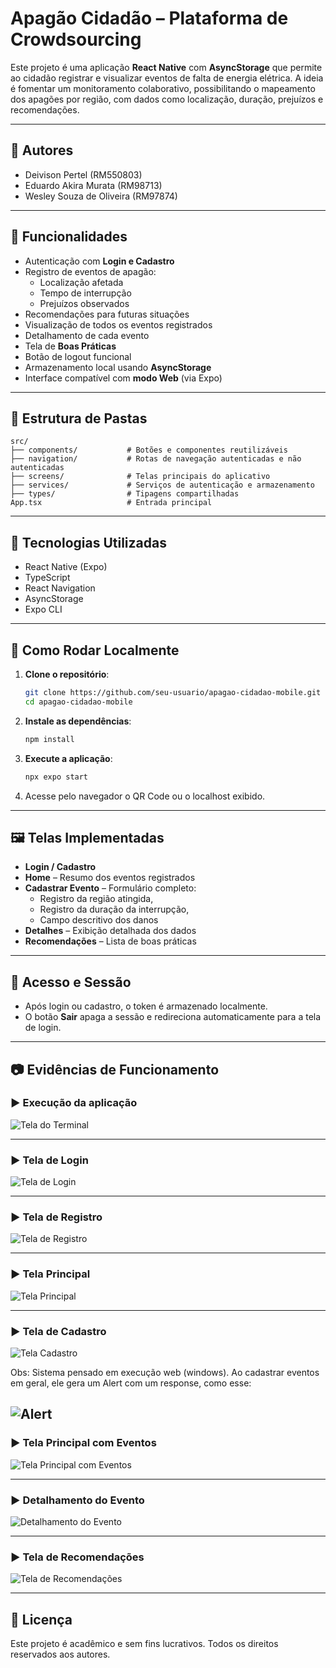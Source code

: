 # Apagão Cidadão – Plataforma de Crowdsourcing

Este projeto é uma aplicação **React Native** com **AsyncStorage** que permite ao cidadão registrar e visualizar eventos de falta de energia elétrica. A ideia é fomentar um monitoramento colaborativo, possibilitando o mapeamento dos apagões por região, com dados como localização, duração, prejuízos e recomendações.

---

## 🤝 Autores

- Deivison Pertel (RM550803)
- Eduardo Akira Murata (RM98713)
- Wesley Souza de Oliveira (RM97874)

---

## 📱 Funcionalidades

- Autenticação com **Login e Cadastro**
- Registro de eventos de apagão:
  - Localização afetada
  - Tempo de interrupção
  - Prejuízos observados
- Recomendações para futuras situações
- Visualização de todos os eventos registrados
- Detalhamento de cada evento
- Tela de **Boas Práticas**
- Botão de logout funcional
- Armazenamento local usando **AsyncStorage**
- Interface compatível com **modo Web** (via Expo)

---

## 📂 Estrutura de Pastas

```
src/
├── components/           # Botões e componentes reutilizáveis
├── navigation/           # Rotas de navegação autenticadas e não autenticadas
├── screens/              # Telas principais do aplicativo
├── services/             # Serviços de autenticação e armazenamento
├── types/                # Tipagens compartilhadas
App.tsx                   # Entrada principal
```

---

## 🧪 Tecnologias Utilizadas

- React Native (Expo)
- TypeScript
- React Navigation
- AsyncStorage
- Expo CLI

---

## 🚀 Como Rodar Localmente

1. **Clone o repositório**:
   ```bash
   git clone https://github.com/seu-usuario/apagao-cidadao-mobile.git
   cd apagao-cidadao-mobile
   ```

2. **Instale as dependências**:
   ```bash
   npm install
   ```

3. **Execute a aplicação**:
   ```bash
   npx expo start
   ```

4. Acesse pelo navegador o QR Code ou o localhost exibido.

---

## 🖼️ Telas Implementadas

- **Login / Cadastro**
- **Home** – Resumo dos eventos registrados
- **Cadastrar Evento** – Formulário completo: 
    - Registro da região atingida, 
    - Registro da duração da interrupção,
    - Campo descritivo dos danos
- **Detalhes** – Exibição detalhada dos dados
- **Recomendações** – Lista de boas práticas

---

## 🔐 Acesso e Sessão

- Após login ou cadastro, o token é armazenado localmente.
- O botão **Sair** apaga a sessão e redireciona automaticamente para a tela de login.

---

## 📷 Evidências de Funcionamento


### ▶️ Execução da aplicação

![Tela do Terminal](./assets/terminal.png)

---

### ▶️ Tela de Login

![Tela de Login](./assets/login.png)

---

### ▶️ Tela de Registro

![Tela de Registro](./assets/registro.png)

---

### ▶️ Tela Principal

![Tela Principal](./assets/home.png)

---

### ▶️ Tela de Cadastro

![Tela Cadastro](./assets/cadastro.png)

Obs: Sistema pensado em execução web (windows). Ao cadastrar eventos em geral, ele gera um Alert com um response, como esse:

![Alert](./assets/alert.png)
---

### ▶️ Tela Principal com Eventos

![Tela Principal com Eventos](./assets/home-populada.png)

---

### ▶️ Detalhamento do Evento

![Detalhamento do Evento](./assets/detalhamento.png)

---

### ▶️ Tela de Recomendações

![Tela de Recomendações](./assets/recomendacao.png)

---

## 📝 Licença

Este projeto é acadêmico e sem fins lucrativos. Todos os direitos reservados aos autores.
